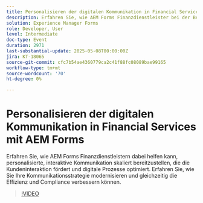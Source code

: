 ```yaml
---
title: Personalisieren der digitalen Kommunikation in Financial Services mit AEM Forms
description: Erfahren Sie, wie AEM Forms Finanzdienstleister bei der Bereitstellung personalisierter, skalierbarer Kommunikation unterstützt, die Interaktion, Effizienz und Compliance steigert.
solution: Experience Manager Forms
role: Developer, User
level: Intermediate
doc-type: Event
duration: 2971
last-substantial-update: 2025-05-08T00:00:00Z
jira: KT-18065
source-git-commit: cfc7b54ae4360779ca2c41f88fc08089bae99165
workflow-type: tm+mt
source-wordcount: '70'
ht-degree: 0%

---
```



# Personalisieren der digitalen Kommunikation in Financial Services mit AEM Forms

Erfahren Sie, wie AEM Forms Finanzdienstleistern dabei helfen kann, personalisierte, interaktive Kommunikation skaliert bereitzustellen, die die Kundeninteraktion fördert und digitale Prozesse optimiert. Erfahren Sie, wie Sie Ihre Kommunikationsstrategie modernisieren und gleichzeitig die Effizienz und Compliance verbessern können.

>[!VIDEO](https://video.tv.adobe.com/v/3458104/?learn=on&enablevpops)
